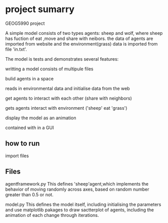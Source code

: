 # project sumarry

GEOG5990 project

A simple model consists of two types agents: sheep and wolf, where sheep has fuction of eat ,move and share with neibors.
the data of agents are imported from website and the environment(grass) data is imported from file 'in.txt'.

The model is tests and demonstrates several features:

writting a model consists of multipule files

bulid agents in a space

reads in environmental data and initialise data from the web

get agents to interact with each other (share with neighbors)

gets agents interact with environment ('sheep' eat 'grass')

display the model as an animation

contained with in a GUI



## how to run
import files


## Files
agentframework.py This defines 'sheep'agent,which implements the behavior of moving randomly across axes, based on random number greater than 0.5 or not.

model.py This defines the model itself, including initialising the parameters and use matplotlib pakages to draw sactterplot of agents, including the animation of each change through iterations.
